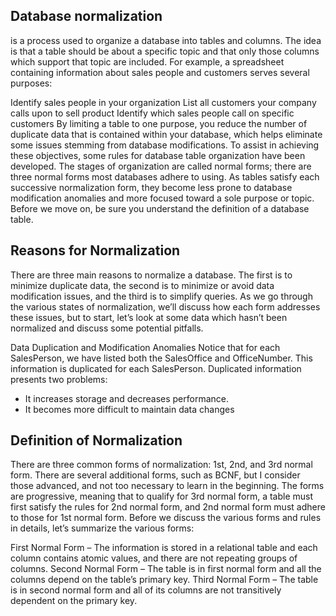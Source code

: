## Database normalization
 is a process used to organize a database into tables and columns. The idea is that a table should be about a specific topic and that only those columns which support that topic are included. For example, a spreadsheet containing information about sales people and customers serves several purposes:

Identify sales people in your organization
List all customers your company calls upon to sell product
Identify which sales people call on specific customers
By limiting a table to one purpose, you reduce the number of duplicate data that is contained within your database, which helps eliminate some issues stemming from database modifications. To assist in achieving these objectives, some rules for database table organization have been developed. The stages of organization are called normal forms; there are three normal forms most databases adhere to using. As tables satisfy each successive normalization form, they become less prone to database modification anomalies and more focused toward a sole purpose or topic. Before we move on, be sure you understand the definition of a database table.

## Reasons for Normalization
There are three main reasons to normalize a database. The first is to minimize duplicate data, the second is to minimize or avoid data modification issues, and the third is to simplify queries. As we go through the various states of normalization, we’ll discuss how each form addresses these issues, but to start, let’s look at some data which hasn’t been normalized and discuss some potential pitfalls.

Data Duplication and Modification Anomalies
Notice that for each SalesPerson, we have listed both the SalesOffice and OfficeNumber. This information is duplicated for each SalesPerson. Duplicated information presents two problems:

- It increases storage and decreases performance.
- It becomes more difficult to maintain data changes


## Definition of Normalization
There are three common forms of normalization: 1st, 2nd, and 3rd normal form. There are several additional forms, such as BCNF, but I consider those advanced, and not too necessary to learn in the beginning. The forms are progressive, meaning that to qualify for 3rd normal form, a table must first satisfy the rules for 2nd normal form, and 2nd normal form must adhere to those for 1st normal form. Before we discuss the various forms and rules in details, let’s summarize the various forms:

First Normal Form – The information is stored in a relational table and each column contains atomic values, and there are not repeating groups of columns.
Second Normal Form – The table is in first normal form and all the columns depend on the table’s primary key.
Third Normal Form – The table is in second normal form and all of its columns are not transitively dependent on the primary key.